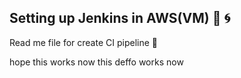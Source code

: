## Setting up Jenkins in AWS(VM) :pray: :cyclone:

Read me file for create CI pipeline :monkey:

hope this works now
this deffo works now
